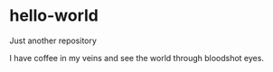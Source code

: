 # hello-world

Just another repository

I have coffee in my veins and see the world through bloodshot eyes. 
